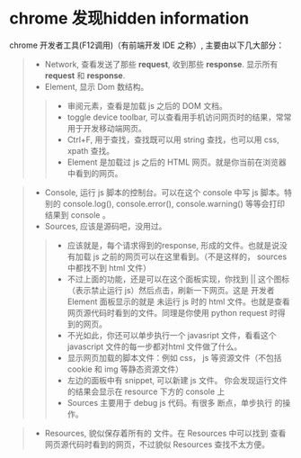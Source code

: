 # **chrome** 发现hidden information

chrome 开发者工具(F12调用)（有前端开发 IDE 之称）, 主要由以下几大部分：
> - Network, 查看发送了那些 **request**, 收到那些 **response**. 显示所有 **request** 和 **response**.
> - Element, 显示 Dom 数结构。
>> - 审阅元素，查看是加载 js 之后的 DOM 文档。
>> - toggle device toolbar, 可以查看用手机访问网页时的结果，常常用于开发移动端网页。
>> - Ctrl+F, 用于查找，查找既可以用 string 查找，也可以用 css, xpath 查找。
>> - Element 是加载过 js 之后的 HTML 网页。就是你当前在浏览器中看到的网页。

> - Console, 运行 js 脚本的控制台。可以在这个 console 中写 js 脚本。特别的 console.log(), console.error(), console.warning() 等等会打印结果到 console 。
> - Sources, 应该是源码吧，没用过。
>> - 应该就是，每个请求得到的response, 形成的文件。也就是说没有加载 js 之前的网页可以在这里看到。（不是这样的， sources 中都找不到 html 文件）
>> - 不过上面的功能，还是可以在这个面板实现，你找到 || 这个图标（表示禁止运行 js）然后点击，刷新一下网页。这是 开发者 Element 面板显示的就是 未运行 js 时的 html 文件。也就是查看网页源代码时看到的文件。同理是你使用 python request 时得到的网页。
>> - 不光如此，你还可以单步执行一个 javasript 文件，看看这个 javascript 文件的每一步都对html 文件做了什么。
>> - 显示网页加载的脚本文件：例如 css， js 等资源文件（不包括 cookie 和 img 等静态资源文件）
>> - 左边的面板中有 snippet, 可以新建 js 文件。 你会发现运行文件的结果会显示在 resource 下方的 console 上
>> - Sources 主要用于 debug  js 代码。有很多 断点，单步执行 的操作。

> - Resources, 貌似保存着所有的 文件。在 Resources 中可以找到 查看网页源代码时看到的网页，不过貌似 Resources 查找不太方便。
